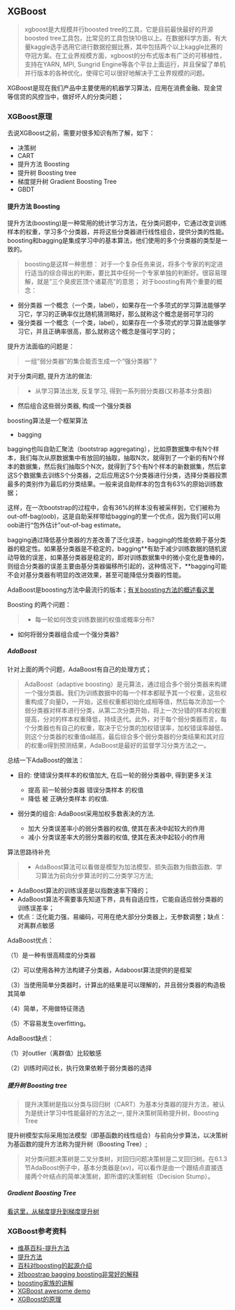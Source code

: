 ## XGBoost

> xgboost是大规模并行boosted tree的工具，它是目前最快最好的开源boosted tree工具包，比常见的工具包快10倍以上。在数据科学方面，有大量kaggle选手选用它进行数据挖掘比赛，其中包括两个以上kaggle比赛的夺冠方案。在工业界规模方面，xgboost的分布式版本有广泛的可移植性，支持在YARN, MPI, Sungrid Engine等各个平台上面运行，并且保留了单机并行版本的各种优化，使得它可以很好地解决于工业界规模的问题。

XGBoost是现在我们产品中主要使用的机器学习算法，应用在消费金融、现金贷等信贷的风控当中，做好坏人的分类问题；

### XGBoost原理

去说XGBoost之前，需要对很多知识有所了解，如下：

* 决策树 
* CART
* 提升方法 Boosting
* 提升树 Boosting tree
* 梯度提升树  Gradient Boosting Tree
* GBDT

#### 提升方法 Boosting

提升方法(boosting)是一种常用的统计学习方法，在分类问题中，它通过改变训练样本的权重，学习多个分类器，并将这些分类器进行线性组合，提供分类的性能。boosting和bagging是集成学习中的基本算法，他们使用的多个分类器的类型是一致的。

> boosting是这样一种思想： 对于一个复杂任务来说，将多个专家的判定进行适当的综合得出的判断，要比其中任何一个专家单独的判断好。很容易理解，就是”三个臭皮匠顶个诸葛亮”的意思；
对于boosting有两个重要的概念：
* 弱分类器
一个概念（一个类，label），如果存在一个多项式的学习算法能够学习它，学习的正确率仅比随机猜测略好，那么就称这个概念是弱可学习的
* 强分类器
一个概念（一个类，label），如果存在一个多项式的学习算法能够学习它，并且正确率很高，那么就称这个概念是强可学习的；


提升方法面临的问题是：
> 一组“弱分类器”的集合能否生成一个“强分类器”？

对于分类问题, 提升方法的做法:
> * 从学习算法出发, 反复学习, 得到一系列弱分类器(又称基本分类器)
* 然后组合这些弱分类器, 构成一个强分类器

boosting算法是一个框架算法

* bagging

bagging也叫自助汇聚法（bootstrap aggregating），比如原数据集中有N个样本，我们每次从原数据集中有放回的抽取，抽取N次，就得到了一个新的有N个样本的数据集，然后我们抽取S个N次，就得到了S个有N个样本的新数据集，然后拿这S个数据集去训练S个分类器，之后应用这S个分类器进行分类，选择分类器投票最多的类别作为最后的分类结果。一般来说自助样本的包含有63%的原始训练数据；

这样，在一次bootstrap的过程中，会有36%的样本没有被采样到，它们被称为out-off-bag(oob)，这是自助采样带给bagging的里一个优点，因为我们可以用oob进行“包外估计”out-of-bag estimate。

bagging通过降低基分类器的方差改善了泛化误差，bagging的性能依赖于基分类器的稳定性。如果基分类器是不稳定的，bagging**有助于减少训练数据的随机波动导致的误差，如果基分类器是稳定的，即对训练数据集中的微小变化是鲁棒的，则组合分类器的误差主要由基分类器偏移所引起的，这种情况下，**bagging可能不会对基分类器有明显的改进效果，甚至可能降低分类器的性能。

AdaBoost是boosting方法中最流行的版本；[有关boosting方法的概述看这里](https://baike.baidu.com/item/boosting/1403912)

Boosting 的两个问题：

> * 每一轮如何改变训练数据的权值或概率分布?
* 如何将弱分类器组合成一个强分类器?


##### AdaBoost

针对上面的两个问题，AdaBoost有自己的处理方式；

> AdaBoost（adaptive boosting）是元算法，通过组合多个弱分类器来构建一个强分类器。我们为训练数据中的每一个样本都赋予其一个权重，这些权重构成了向量D，一开始，这些权重都初始化成相等值，然后每次添加一个弱分类器对样本进行分类，从第二次分类开始，将上一次分错的样本的权重提高，分对的样本权重降低，持续迭代。此外，对于每个弱分类器而言，每个分类器也有自己的权重，取决于它分类的加权错误率，加权错误率越低，则这个分类器的权重值α越高，最后综合多个弱分类器的分类结果和其对应的权重α得到预测结果，AdaBoost是最好的监督学习分类方法之一。

总结一下AdaBoost的做法：

* 目的: 使错误分类样本的权值加大, 在后一轮的弱分类器中, 得到更多关注
  * 提高 前一轮弱分类器 错误分类样本 的权值
  * 降低 被 正确分类样本 的权值.
  
* 弱分类的组合: AdaBoost采用加权多数表决的方法.
  * 加大 分类误差率小的弱分类器的权值, 使其在表决中起较大的作用
  * 减小 分类误差率大的弱分类器的权值, 使其在表决中起较小的作用
  
算法思路待补充

> * AdaBoost算法可以看做是模型为加法模型、损失函数为指数函数、学习算法为前向分步算法时的二分类学习方法; 
* AdaBoost算法的训练误差是以指数速率下降的； 
* AdaBoost算法不需要事先知道下界，具有自适应性，它能自适应弱分类器的训练误差率；
* 优点：泛化能力强，易编码，可用在绝大部分分类器上，无参数调整；缺点：对离群点敏感


AdaBoost优点：

（1）是一种有很高精度的分类器

（2）可以使用各种方法构建子分类器，Adaboost算法提供的是框架

（3）当使用简单分类器时，计算出的结果是可以理解的，并且弱分类器的构造极其简单

（4）简单，不用做特征筛选

（5）不容易发生overfitting。

AdaBoost缺点：

（1）对outlier（离群值）比较敏感

（2）训练时间过长，执行效果依赖于弱分类器的选择

##### 提升树 Boosting tree

> 提升决策树是指以分类与回归树（CART）为基本分类器的提升方法，被认为是统计学习中性能最好的方法之一, 提升决策树简称提升树，Boosting Tree

提升树模型实际采用加法模型（即基函数的线性组合）与前向分步算法，以决策树为基函数的提升方法称为提升树（Boosting Tree）;

> 对分类问题决策树是二叉分类树，对回归问题决策树是二叉回归树。在6.1.3节AdaBoost例子中，基本分类器是\(xv\)，可以看作是由一个跟结点直接连接两个叶结点的简单决策树，即所谓的决策树桩（Decision Stump）。

##### Gradient Boosting Tree

[看这里，从梯度提升到梯度提升树](http://kubicode.me/2016/04/24/Machine%20Learning/From-Gradient-Boosting-to-GBT/)


### XGBoost参考资料

* [维基百科-提升方法](https://zh.wikipedia.org/wiki/%E6%8F%90%E5%8D%87%E6%96%B9%E6%B3%95)
* [提升方法](https://clyyuanzi.gitbooks.io/julymlnotes/content/adaboost.html)
* [百科对boosting的起源介绍](https://baike.baidu.com/item/boosting/1403912)
* [对boostrap bagging boosting非常好的解释](https://lidongxuan.github.io/blog/boosting)
* [boosting家族的讲解](http://www.52caml.com/head_first_ml/ml-chapter6-boosting-family/)
* [XGBoost awesome demo](https://github.com/dmlc/xgboost/tree/master/demo)
* [XGBoost的原理](http://djjowfy.com/2017/08/01/XGBoost的原理/)